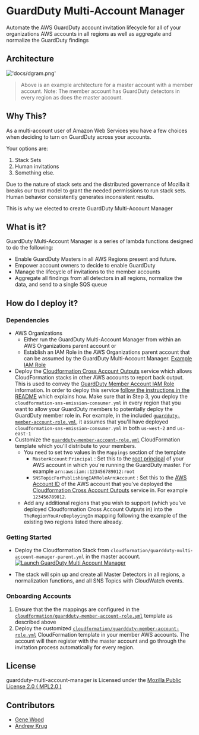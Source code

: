 # GuardDuty Multi-Account Manager

Automate the AWS GuardDuty account invitation lifecycle for all of your 
organizations AWS accounts in all regions as well as aggregate and normalize 
the GuardDuty findings

## Architecture

!['docs/dgram.png'](docs/dgram.png)

> Above is an example architecture for a master account with a member account. 
> Note: The member account has GuardDuty detectors in every region as does the 
> master account.

## Why This?

As a multi-account user of Amazon Web Services you have a few choices when
deciding to turn on GuardDuty across your accounts.

Your options are:

1. Stack Sets
2. Human invitations
3. Something else.

Due to the nature of stack sets and the distributed governance of Mozilla it
breaks our trust model to grant the needed permissions to run stack sets.
Human behavior consistently generates inconsistent results.

This is why we elected to create GuardDuty Multi-Account Manager

## What is it?

GuardDuty Multi-Account Manager is a series of lambda functions designed to do
the following:

* Enable GuardDuty Masters in all AWS Regions present and future.
* Empower account owners to decide to enable GuardDuty
* Manage the lifecycle of invitations to the member accounts
* Aggregate all findings from all detectors in all regions, normalize the data,
  and send to a single SQS queue

## How do I deploy it?

### Dependencies

* AWS Organizations
  * Either run the GuardDuty Multi-Account Manager from within an AWS
    Organizations parent account or
  * Establish an IAM Role in the AWS Organizations parent account that can be
    assumed by the GuardDuty Multi-Account Manager.
    [Example IAM Role](docs/example-organizations-reader-iam-role.yml)
* Deploy the
  [Cloudformation Cross Account Outputs](https://github.com/mozilla/cloudformation-cross-account-outputs/)
  service which allows CloudFormation stacks in other AWS accounts to report
  back output. This is used to convey the
  [GuardDuty Member Account IAM Role](cloudformation/guardduty-member-account-role.yml)
  information. In order to deploy this service 
  [follow the instructions in the README](https://github.com/mozilla/cloudformation-cross-account-outputs#deploy-the-infrastructure)
  which explains how. Make sure that in Step 3, you deploy the `cloudformation-sns-emission-consumer.yml`
  in every region that you want to allow your GuardDuty members to potentially
  deploy the GuardDuty member role in. For example, in the included 
  [`guardduty-member-account-role.yml`](cloudformation/guardduty-member-account-role.yml),
  it assumes that you'll have deployed `cloudformation-sns-emission-consumer.yml`
  in both `us-west-2` and `us-east-1`
* Customize the 
  [`guardduty-member-account-role.yml`](cloudformation/guardduty-member-account-role.yml)
  CloudFormation template which you'll distribute to your members. 
  * You need to set two values in the `Mappings` section of the template
    * `MasterAccount`:`Principal` : Set this to the 
      [root principal](https://docs.aws.amazon.com/IAM/latest/UserGuide/reference_policies_elements_principal.html#Principal_specifying)
      of your AWS account in which you're running the GuardDuty master. For
      example `arn:aws:iam::123456789012:root`
    * `SNSTopicForPublishingIAMRoleArn`:`Account` : Set this to the 
      [AWS Account ID](https://docs.aws.amazon.com/general/latest/gr/acct-identifiers.html#FindingYourAccountIdentifiers)
      of the AWS account that you've deployed the 
      [Cloudformation Cross Account Outputs](https://github.com/mozilla/cloudformation-cross-account-outputs/)
      service in. For example `123456789012`.
  * Add any additional regions that you wish to support (which you've deployed 
    Cloudformation Cross Account Outputs in) into the 
    `TheRegionYouAreDeployingIn` mapping following the example of the existing
    two regions listed there already.
  
### Getting Started

* Deploy the Cloudformation Stack from
  `cloudformation/guardduty-multi-account-manager-parent.yml` in the master
  account. [![Launch GuardDuty Multi Account Manager](https://s3.amazonaws.com/cloudformation-examples/cloudformation-launch-stack.png)](https://console.aws.amazon.com/cloudformation/home?region=us-west-2#/stacks/new?stackName=guardduty-multi-account-manager&templateURL=https://s3-us-west-2.amazonaws.com/public.us-west-2.infosec.mozilla.org/guardduty-multi-account-manager/cf/guardduty-multi-account-manager-parent.yml)

* The stack will spin up and create all Master Detectors in all regions, a
  normalization functions, and all SNS Topics with CloudWatch events.

### Onboarding Accounts

1. Ensure that the the mappings are configured in the
   [`cloudformation/guardduty-member-account-role.yml`](cloudformation/guardduty-member-account-role.yml)
   template as described above
2. Deploy the customized [`cloudformation/guardduty-member-account-role.yml`](cloudformation/guardduty-member-account-role.yml)
   CloudFormation template in your member AWS accounts. The account will then
   register with the master account and go through the invitation process 
   automatically for every region.

## License

guardduty-multi-account-manager is Licensed under the
[Mozilla Public License 2.0 ( MPL2.0 )](https://www.mozilla.org/en-US/MPL/2.0/)

## Contributors

* [Gene Wood](https://github.com/gene1wood/)
* [Andrew Krug](https://github.com/andrewkrug/)
